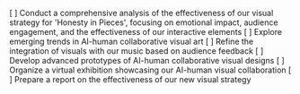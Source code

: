 [ ] Conduct a comprehensive analysis of the effectiveness of our visual strategy for 'Honesty in Pieces', focusing on emotional impact, audience engagement, and the effectiveness of our interactive elements
[ ] Explore emerging trends in AI-human collaborative visual art
[ ] Refine the integration of visuals with our music based on audience feedback
[ ] Develop advanced prototypes of AI-human collaborative visual designs
[ ] Organize a virtual exhibition showcasing our AI-human visual collaboration
[ ] Prepare a report on the effectiveness of our new visual strategy